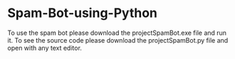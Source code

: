 # Spam-Bot-using-Python

To use the spam bot please download the projectSpamBot.exe file and run it.
To see the source code please download the projectSpamBot.py file and open with any text editor.
